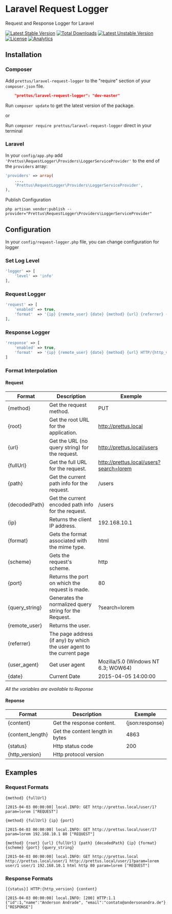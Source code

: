 # Laravel Request Logger

Request and Response Logger for Laravel

[![Latest Stable Version](https://poser.pugx.org/prettus/laravel-request-logger/v/stable.svg)](https://packagist.org/packages/prettus/laravel-request-logger) [![Total Downloads](https://poser.pugx.org/prettus/laravel-request-logger/downloads.svg)](https://packagist.org/packages/prettus/laravel-request-logger) [![Latest Unstable Version](https://poser.pugx.org/prettus/laravel-request-logger/v/unstable.svg)](https://packagist.org/packages/prettus/laravel-request-logger) [![License](https://poser.pugx.org/prettus/laravel-request-logger/license.svg)](https://packagist.org/packages/prettus/laravel-request-logger)
[![Analytics](https://ga-beacon.appspot.com/UA-61050740-1/laravel-request-logger/readme)](https://packagist.org/packages/prettus/laravel-request-logger)

## Installation

### Composer

Add `prettus/laravel-request-logger` to the "require" section of your `composer.json` file.

```json
	"prettus/laravel-request-logger": "dev-master"
```

Run `composer update` to get the latest version of the package.

or 

Run `composer require prettus/laravel-request-logger` direct in your terminal

### Laravel

In your `config/app.php` add `'Prettus\RequestLogger\Providers\LoggerServiceProvider'` to the end of the `providers` array:

```php
'providers' => array(
    ...,
    'Prettus\RequestLogger\Providers\LoggerServiceProvider',
),
```

Publish Configuration

```shell
php artisan vendor:publish --provider="Prettus\RequestLogger\Providers\LoggerServiceProvider"
```

## Configuration

In your `config/request-logger.php` file, you can change configuration for logger


### Set Log Level

```php
'logger' => [
    'level' => 'info'
],
```

### Request Logger

```php
'request' => [
    'enabled' => true,
    'format'  => '{ip} {remote_user} {date} {method} {url} {referrer} {user_agent}'
],
```

### Response Logger

```php
'response' => [
    'enabled' => true,
    'format'  => '{ip} {remote_user} {date} {method} {url} HTTP/{http_version} {status} {content_length} {referrer} {user_agent}'
]
```

### Format Interpolation

#### Request

| Format         | Description                                                           | Exemple                                 |
|----------------|-----------------------------------------------------------------------|-----------------------------------------|
| {method}       | Get the request method.                                               | PUT                                     |
| {root}         | Get the root URL for the application.                                 | http://prettus.local                    |
| {url}          | Get the URL (no query string) for the request.                        | http://prettus.local/users              |
| {fullUrl}      | Get the full URL for the request.                                     | http://prettus.local/users?search=lorem |
| {path}         | Get the current path info for the request.                            | /users                                  |
| {decodedPath}  | Get the current encoded path info for the request.                    | /users                                  |
| {ip}           | Returns the client IP address.                                        | 192.168.10.1                            |
| {format}       | Gets the format associated with the mime type.                        | html                                    |
| {scheme}       | Gets the request's scheme.                                            | http                                    |
| {port}         | Returns the port on which the request is made.                        | 80                                      |
| {query_string} | Generates the normalized query string for the Request.                | ?search=lorem                           |
| {remote_user}  | Returns the user.                                                     |                                         |
| {referrer}     | The page address (if any) by which the user agent to the current page |                                         |
| {user_agent}   | Get user agent                                                        | Mozilla/5.0 (Windows NT 6.3; WOW64)     |
| {date}         | Current Date                                                          | 2015-04-05 14:00:00                     |
 
*All the variables are available to Reponse*

#### Reponse

| Format           | Description                     | Exemple         |
|------------------|---------------------------------|-----------------|
| {content}        | Get the response content.       | {json:response} |
| {content_length} | Get the content length in bytes | 4863            |
| {status}         | Http status code                | 200             |
| {http_version}   | Http protocol version           |                 |

## Examples

### Request Formats

`{method} {fullUrl}` 

```
[2015-04-03 00:00:00] local.INFO: GET http://prettus.local/user/1?param=lorem ["REQUEST"]
```

`{method} {fullUrl} {ip} {port}` 

```
[2015-04-03 00:00:00] local.INFO: GET http://prettus.local/user/1?param=lorem 192.168.10.1 80 ["REQUEST"]
```

`{method} {root} {url} {fullUrl} {path} {decodedPath} {ip} {format} {scheme} {port} {query_string}` 

```
[2015-04-03 00:00:00] local.INFO: GET http://prettus.local http://prettus.local/user/1 http://prettus.local/user/1?param=lorem user/1 user/1 192.168.10.1 html http 80 param=lorem ["REQUEST"]
```

### Response Formats

`[{status}] HTTP:{http_version} {content}`

```
[2015-04-03 00:00:00] local.INFO: [200] HTTP:1.1 {"id":1,"name":"Anderson Andrade", "email":"contato@andersonandra.de"} ["RESPONSE"]
```
